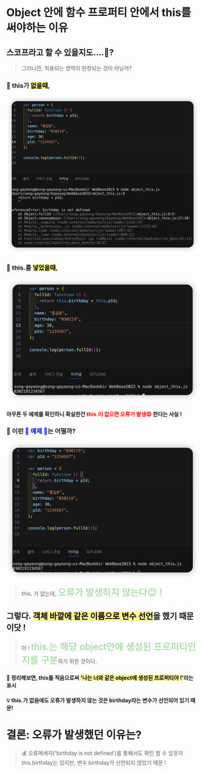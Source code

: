 # Object 안에 함수 프로퍼티 안에서 this를 써야하는 이유

## 스코프라고 할 수 있을지도....🤔?

> 그러니깐, 적용되는 영역이 한정되는 것이 아닐까?

### 🌟 this가 <span style='background-color: #fbf595; color:#000'>없을때</span>,

<img src = "img/ex01.png" />

### 🌟 this.를 <span style='background-color: #fbf595; color:#000'>넣었을때</span>,

<img src = "img/ex02.png" />

#### 아무튼 두 예제를 확인하니 확실한건 <span style= 'color: red'>this.이 없으면 오류가 발생😟</span> 한다는 사실 !

### 🌟 이런 <span style= 'color: blue'>🩷 예제 🩷</span>는 어떨까?

<img src = "img/ex03.png" />

> this. 가 없는데, <span style= 'color: #90d48d; font-size: 24px'>오류가 발생하지 않는다😊 !</span>

## 그렇다. <span style='background-color: #fbf595; color:#000'>객체 바깥에 같은 이름으로 변수 선언</span>을 했기 때문이닷 !

> 아 ! <span style= 'color: #90d48d; font-size: 24px'>this.는 해당 object안에 생성된 프로퍼티인지를 구분</span>하기 위한 것이다.

#### 📌 정리해보면, this를 적음으로써 <span style='background-color: #fbf595; color:#000'>'나는 너와 같은 object에 생성된 프로퍼티야 !'</span>라는 표시

#### 💡 this.가 없음에도 오류가 발생하지 않는 것은 birthday라는 변수가 선언되어 있기 때문!

# 결론: 오류가 발생했던 이유는?

> 💰 오류메세지('birthday is not defined')를 통해서도 확인 할 수 있듯이 this.birthday는 있지만, 변수 birthday가 선언되지 않았기 때문 !
